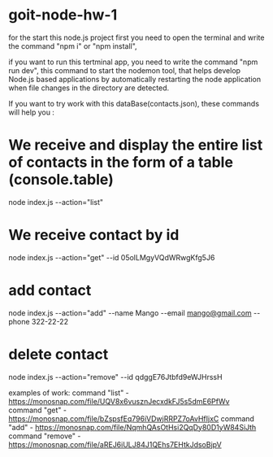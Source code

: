 # goit-node-hw-1
for the start this node.js project first you need to open the terminal and write the command "npm i" or "npm install",

if you want to run this tertminal app, you need to write the command "npm run dev", 
this command to start the nodemon tool, that helps develop Node.js based applications by automatically restarting the node application when file changes in the directory are detected.


If you want to try work with this dataBase(contacts.json), these commands will help you :

# We receive and display the entire list of contacts in the form of a table (console.table)
node index.js --action="list"

# We receive contact by id
node index.js --action="get" --id 05olLMgyVQdWRwgKfg5J6

# add contact
node index.js --action="add" --name Mango --email mango@gmail.com --phone 322-22-22

# delete contact
node index.js --action="remove" --id qdggE76Jtbfd9eWJHrssH


examples of work:
command "list" - https://monosnap.com/file/UQV8x6vusznJecxdkFJ5s5dmE6PfWv
command "get" - https://monosnap.com/file/bZspsfEq796iVDwjRRPZ7oAvHfIjxC
command "add" - https://monosnap.com/file/NqmhQAsOtHsi2QqDy80D1yW84SiJth
command "remove" - https://monosnap.com/file/aREJ6iULJ84J1QEhs7EHtkJdsoBjpV
